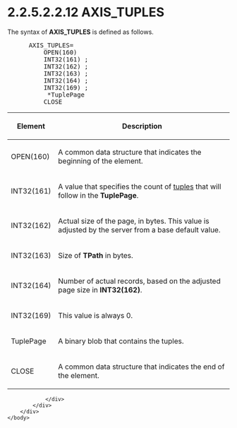 <html dir="LTR" xmlns:mshelp="http://msdn.microsoft.com/mshelp" xmlns:ddue="http://ddue.schemas.microsoft.com/authoring/2003/5" xmlns:xlink="http://www.w3.org/1999/xlink" xmlns:tool="http://www.microsoft.com/tooltip">
    <head>
        <meta http-equiv="Content-Type" content="text/html; CHARSET=utf-8"></meta>
        <meta name="save" content="history"></meta>
        <title>2.2.5.2.2.12 AXIS_TUPLES</title>
        <xml>
            <mshelp:toctitle title="2.2.5.2.2.12 AXIS_TUPLES"></mshelp:toctitle>
            <mshelp:rltitle title="[MS-SSAS8]: AXIS_TUPLES"></mshelp:rltitle>
            <mshelp:keyword index="A" term="94182290-a3fa-4d33-aa84-ac5eaaddc151"></mshelp:keyword>
            <mshelp:attr name="DCSext.ContentType" value="open specification"></mshelp:attr>
            <mshelp:attr name="AssetID" value="94182290-a3fa-4d33-aa84-ac5eaaddc151"></mshelp:attr>
            <mshelp:attr name="TopicType" value="kbRef"></mshelp:attr>
            <mshelp:attr name="DCSext.Title" value="[MS-SSAS8]: AXIS_TUPLES" />
        </xml>
    </head>
    <body>
        <div id="header">
            <h1 class="heading">2.2.5.2.2.12 AXIS_TUPLES</h1>
        </div>
        <div id="mainSection">
            <div id="mainBody">
                <div id="allHistory" class="saveHistory"></div>
                <div id="sectionSection0" class="section" name="collapseableSection">
                    

<p>The syntax of <b>AXIS_TUPLES</b> is defined as
follows.           </p>

<dl>
<dd>
<div><pre> AXIS_TUPLES=
     OPEN(160)
     INT32(161) ; 
     INT32(162) ; 
     INT32(163) ; 
     INT32(164) ; 
     INT32(169) ; 
      *TuplePage
     CLOSE
</pre></div>
</dd></dl>

<table>
 <thead>
  <tr>
   <th>
   <p>Element</p>
   </th>
   <th>
   <p>Description</p>
   </th>
  </tr>
 </thead>
 <tr>
  <td>
  <p>OPEN(160)</p>
  </td>
  <td>
  <p>A common data structure that indicates the beginning
  of the element.</p>
  </td>
 </tr>
 <tr>
  <td>
  <p>INT32(161)</p>
  </td>
  <td>
  <p>A value that specifies the count of <a href="c527450b-f5bd-424b-8c98-ba6365288f35.html#gt_e64f7e8a-c55b-47dc-9c6e-2afe5f13d448">tuples</a> that will follow
  in the <b>TuplePage</b>.</p>
  </td>
 </tr>
 <tr>
  <td>
  <p>INT32(162)</p>
  </td>
  <td>
  <p>Actual size of the page, in bytes. This value is
  adjusted by the server from a base default value.</p>
  </td>
 </tr>
 <tr>
  <td>
  <p>INT32(163)</p>
  </td>
  <td>
  <p>Size of <b>TPath</b> in bytes.</p>
  </td>
 </tr>
 <tr>
  <td>
  <p>INT32(164)</p>
  </td>
  <td>
  <p>Number of actual records, based on the adjusted page
  size in <b>INT32(162)</b>.</p>
  </td>
 </tr>
 <tr>
  <td>
  <p>INT32(169)</p>
  </td>
  <td>
  <p>This value is always 0.</p>
  </td>
 </tr>
 <tr>
  <td>
  <p>TuplePage</p>
  </td>
  <td>
  <p>A binary blob that contains the tuples.</p>
  </td>
 </tr>
 <tr>
  <td>
  <p>CLOSE</p>
  </td>
  <td>
  <p>A common data structure that indicates the end of the
  element.</p>
  </td>
 </tr>
</table>

<p> </p>


                </div>
            </div>
        </div>
    </body>
</html>